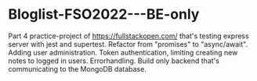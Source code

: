 # Bloglist-FSO2022---BE-only
Part 4 practice-project of https://fullstackopen.com/ that's testing express server with jest and supertest. Refactor from "promises" to "async/await". Adding user administration. Token authentication, limiting creating new notes to logged in users. Errorhandling. Build only backend that's communicating to the MongoDB database.
